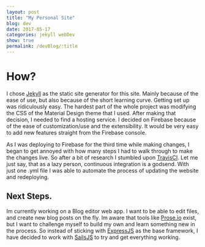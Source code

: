 ```yaml
---
layout: post
title: "My Personal Site"
blog: dev
date: 2017-05-17
categories: jekyll webDev
show: true
permalink: /devBlog/:title
---
```


# How? #

I chose [Jekyll](http://jekyllrb.com) as the static site generator for this site. Mainly because of the ease of use, but also because of the short learning curve. Getting set up was ridiculously easy. The hardest part of the whole project was modifying the CSS of the Material Design theme that I used. After making that decision, I needed to find a hosting service. I decided on Firebase because of the ease of customization/use and the extensibility. It would be very easy to add new features straight from the Firebase console.

As I was deploying to Firebase for the third time while making changes, I began to get annoyed with how many steps I had to walk through to make the changes live. So after a bit of research I stumbled upon [TravisCI](http://travis-ci.org). Let me just say, that as a lazy person, continuous integration is a godsend. With just one .yml file I was able to automate the process of updating the website and redeploying.

## Next Steps. ##

Im currently working on a Blog editor web app. I want to be able to edit files, and create new blog posts on the fly. Im aware that tools like [Prose.io](http://Prose.io) exist, but I want to challenge myself to build my own and learn something new in the process. So instead of sticking with [ExpressJS](http://expressjs.com) as the base framework, I have decided to work with [SailsJS](http://sailsjs.com) to try and get everything working.
